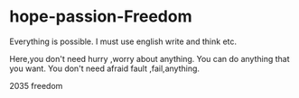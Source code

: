# hope-passion-Freedom

Everything is possible. I must use english write and think etc.

Here,you don't need hurry ,worry about anything. You can do anything that you want. You don't need afraid fault ,fail,anything.



2035 freedom